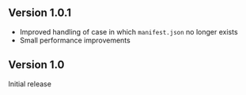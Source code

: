 ## Version 1.0.1

- Improved handling of case in which `manifest.json` no longer exists
- Small performance improvements

## Version 1.0

Initial release
